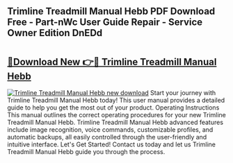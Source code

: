 ## Trimline Treadmill Manual Hebb PDF Download Free - Part-nWc User Guide Repair - Service Owner Edition DnEDd

# <h2><a href="http://bc57310.oget.top/?id=Trimline+Treadmill+Manual+Hebb">🔗Download New 👉🔴 Trimline Treadmill Manual Hebb</a></h2>

[![Trimline Treadmill Manual Hebb new download](https://i.imgur.com/5g1atiW.png)](http://bc57310.oget.top/?id=Trimline+Treadmill+Manual+Hebb)
Start your journey with Trimline Treadmill Manual Hebb today! This user manual provides a detailed guide to help you get the most out of your product. Operating Instructions This manual outlines the correct operating procedures for your new Trimline Treadmill Manual Hebb. Trimline Treadmill Manual Hebb advanced features include image recognition, voice commands, customizable profiles, and automatic backups, all easily controlled through the user-friendly and intuitive interface. Let's Get Started! Contact us today and let us Trimline Treadmill Manual Hebb guide you through the process.
